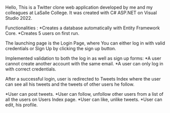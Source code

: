 Hello, This is a Twitter clone web application developed by me and my colleagues at LaSalle College. It was created with C# ASP.NET on Visual Studio 2022.

Functionalities :
*Creates a database automatically with Entity Framework Core.
*Creates 5 users on first run.

The launching page is the Login Page, where You can either log in with valid credentials
or Sign Up by clicking the sign up button.

Implemented validation to both the log in as well as sign up forms:
*A user cannot create another account with the same email.
*A user can only log in with correct credentials.

After a successful login, user is redirected to Tweets Index where the user can see
all his tweets and the tweets of other users he follow.

*User can post tweets.
*User can follow, unfollow other users from a list of all the users on Users Index page.
*User can like, unlike tweets.
*User can edit, his profile.
